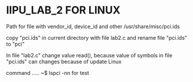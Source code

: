 # IIPU_LAB_2 FOR LINUX
Path for file with vendor_id, device_id and other
/usr/share/misc/pci.ids

copy "pci.ids" in current directory with file lab2.c and rename file "pci.ids" to "pci"

In file "lab2.c" change value read(), because value of symbols in file "pci.ids" can changes because of update Linux

command 
 .....  ~$ lspci -nn for test
